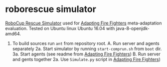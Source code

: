 # roborescue simulator

[RoboCup Rescue Simulator](https://github.com/roborescue/rcrs-server) used for [Adapting Fire Fighters](https://github.com/d3scomp/rcrs-adapting-firefighters) meta-adaptation evaluation. 
Tested on Ubuntu linux Ubuntu 16.04 with java-8-openjdk-amd64.

1. To build sources run `ant` from repository root.
A. Run server and agents separately
  2a. Start simulator by running `start-comprun.sh` from `boot` dir.
  3a. Start agents (see readme from [Adapting Fire Fighters](https://github.com/d3scomp/rcrs-adapting-firefighters))
B. Run server and gents together
  2a. Use `Simulate.py` script in [Adapting Fire Fighters](https://github.com/d3scomp/rcrs-adapting-firefighters))
